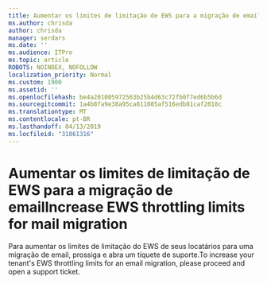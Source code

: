 ```yaml
---
title: Aumentar os limites de limitação de EWS para a migração de email
ms.author: chrisda
author: chrisda
manager: serdars
ms.date: ''
ms.audience: ITPro
ms.topic: article
ROBOTS: NOINDEX, NOFOLLOW
localization_priority: Normal
ms.custom: 1900
ms.assetid: ''
ms.openlocfilehash: be4a201005972563b25b4d63c72fb0f7ed6b5b6d
ms.sourcegitcommit: 1a4b8fa9e38a95ca811085af516edb81caf2018c
ms.translationtype: MT
ms.contentlocale: pt-BR
ms.lasthandoff: 04/13/2019
ms.locfileid: "31861316"
---
```

# <a name="increase-ews-throttling-limits-for-mail-migration"></a><span data-ttu-id="c8152-102">Aumentar os limites de limitação de EWS para a migração de email</span><span class="sxs-lookup"><span data-stu-id="c8152-102">Increase EWS throttling limits for mail migration</span></span>

<span data-ttu-id="c8152-103">Para aumentar os limites de limitação do EWS de seus locatários para uma migração de email, prossiga e abra um tíquete de suporte.</span><span class="sxs-lookup"><span data-stu-id="c8152-103">To increase your tenant's EWS throttling limits for an email migration, please proceed and open a support ticket.</span></span>
